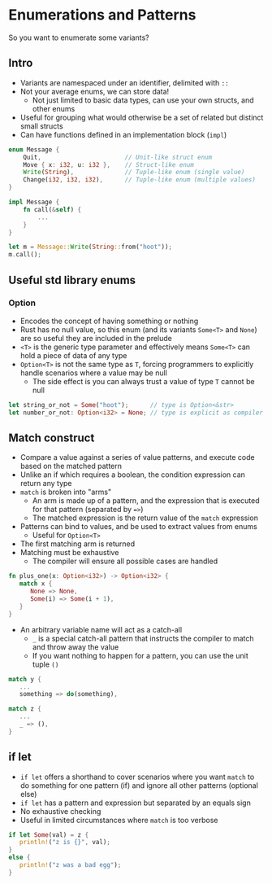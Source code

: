 # Enumerations and Patterns

So you want to enumerate some variants?

## Intro

* Variants are namespaced under an identifier, delimited with `::`
* Not your average enums, we can store data!
    * Not just limited to basic data types, can use your own structs, and other enums
* Useful for grouping what would otherwise be a set of related but distinct small structs
* Can have functions defined in an implementation block (`impl`)
 
```rust
enum Message {
    Quit,                       // Unit-like struct enum
    Move { x: i32, u: i32 },    // Struct-like enum
    Write(String),              // Tuple-like enum (single value)
    Change(i32, i32, i32),      // Tuple-like enum (multiple values)
}

impl Message {
    fn call(&self) {
        ...
    }
}

let m = Message::Write(String::from("hoot"));
m.call();
```

## Useful std library enums

### Option

* Encodes the concept of having something or nothing
* Rust has no null value, so this enum (and its variants `Some<T>` and `None`) are so useful they are included in the prelude
* `<T>` is the generic type parameter and effectively means `Some<T>` can hold a piece of data of any type
* `Option<T>` is not the same type as `T`, forcing programmers to explicitly handle scenarios where a value may be null
   * The side effect is you can always trust a value of type `T` cannot be null 

```rust
let string_or_not = Some("hoot");      // type is Option<&str>
let number_or_not: Option<i32> = None; // type is explicit as compiler cannot infer a type from Option::None
```

## Match construct

* Compare a value against a series of value patterns, and execute code based on the matched pattern
* Unlike an if which requires a boolean, the condition expression can return any type
* `match` is broken into "arms"
   * An arm is made up of a pattern, and the expression that is executed for that pattern (separated by `=>`) 
   * The matched expression is the return value of the `match` expression
* Patterns can bind to values, and be used to extract values from enums
   * Useful for `Option<T>`
* The first matching arm is returned
* Matching must be exhaustive
   * The compiler will ensure all possible cases are handled


```rust
fn plus_one(x: Option<i32>) -> Option<i32> {
   match x {
      None => None,
      Some(i) => Some(i + 1),
   }
}
```

* An arbitrary variable name will act as a catch-all
   * `_` is a special catch-all pattern that instructs the compiler to match and throw away the value
   * If you want nothing to happen for a pattern, you can use the unit tuple `()`

```rust {
match y {
   ...
   something => do(something),
```

```rust
match z {
   ...
   _ => (),
}
```

## if let

* `if let` offers a shorthand to cover scenarios where you want `match` to do something for one pattern (if) and ignore all other patterns (optional else)
* `if let` has a pattern and expression but separated by an equals sign
* No exhaustive checking
* Useful in limited circumstances where `match` is too verbose

```rust
if let Some(val) = z {
   println!("z is {}", val);
}
else {
   println!("z was a bad egg");
}
```
